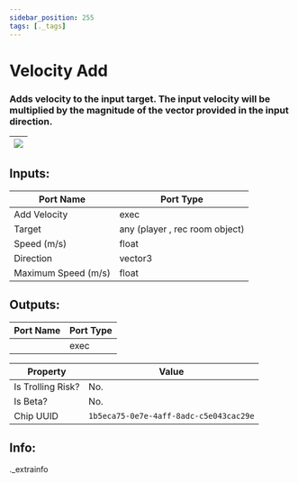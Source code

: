 ```yaml
---
sidebar_position: 255
tags: [._tags]
---
```


# Velocity Add


### Adds velocity to the input target. The input velocity will be multiplied by the magnitude of the vector provided in the input direction.

| ![](https://images-ext-2.discordapp.net/external/MPmIaQzlEPmgGWlgi-WxBBXt0Bjv_zWPkg1y1f_sy3s/https/www.recroomcircuits.com/image/circuit/absolute-value?width=206&height=108) |
|-----|

## Inputs:
| Port Name | Port Type |
|-----------|-----------|
| Add Velocity | exec |
| Target | any (player , rec room object) |
| Speed (m/s) | float |
| Direction | vector3 |
| Maximum Speed (m/s) | float |

## Outputs:
| Port Name | Port Type |
|-----------|-----------|
|  | exec | 

| Property  | Value |
|-------------------|-----------|
| Is Trolling Risk? | No. |
| Is Beta? | No. |
| Chip UUID | `1b5eca75-0e7e-4aff-8adc-c5e043cac29e` |

## Info:
._extrainfo
